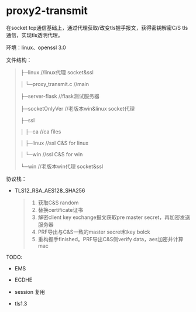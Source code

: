 # proxy2-transmit

在socket tcp通信基础上，通过代理获取/改变tls握手报文，获得密钥解密C/S tls通信，实现tls透明代理。

环境：linux、openssl 3.0

文件结构：

> ├─linux	//linux代理 socket&ssl
>
> │  └─proxy_transmit.c	//main 
>
> ├─server-flask	//flask测试服务器
>
> ├─socketOnlyVer	//老版本win&linux socket代理
>
> ├─ssl
>
> │  ├─ca	//ca files
>
> │  ├─linux	//ssl C&S for linux 
>
> │  └─win	//ssl C&S for win
>
> └─win	//老版本win代理 socket&ssl

协议栈：

- TLS12_RSA_AES128_SHA256

  > 1. 获取C&S random
  > 2. 替换certificate证书
  > 3. 解密client key exchange报文获取pre master secret，再加密发送服务器
  > 4. PRF导出与C&S一致的master secret和key bolck
  > 5. 重构握手finished。PRF导出C&S侧verify data，aes加密并计算mac

TODO:

- EMS

- ECDHE
- session 复用

- tls1.3